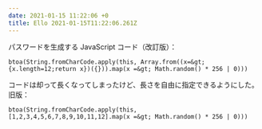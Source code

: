 ```yaml
---
date: 2021-01-15 11:22:06 +0
title: Ello 2021-01-15T11:22:06.261Z
---
```

パスワードを生成する JavaScript コード（改訂版）：

```
btoa(String.fromCharCode.apply(this, Array.from((x=&gt;{x.length=12;return x})({})).map(x =&gt; Math.random() * 256 | 0)))
```

コードは却って長くなってしまったけど、長さを自由に指定できるようにした。
旧版：

```
btoa(String.fromCharCode.apply(this, [1,2,3,4,5,6,7,8,9,10,11,12].map(x =&gt; Math.random() * 256 | 0)))
```
<br/>


